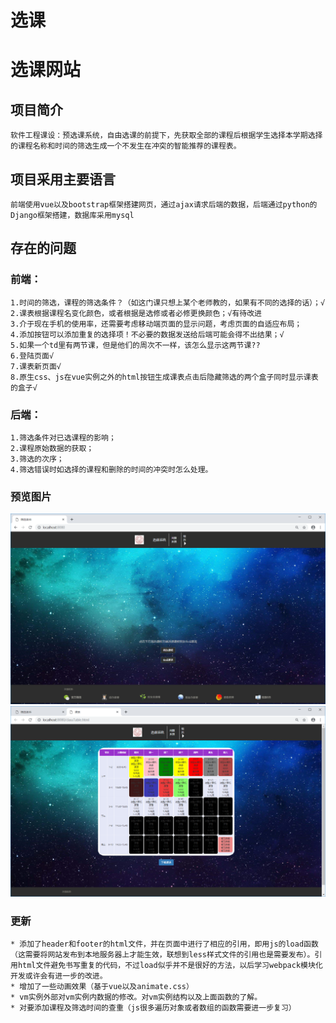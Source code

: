 
# 选课
选课网站
=======
## 项目简介
    软件工程课设：预选课系统，自由选课的前提下，先获取全部的课程后根据学生选择本学期选择的课程名称和时间的筛选生成一个不发生在冲突的智能推荐的课程表。
## 项目采用主要语言
    前端使用vue以及bootstrap框架搭建网页，通过ajax请求后端的数据，后端通过python的Django框架搭建，数据库采用mysql
## 存在的问题
### 前端：
    1.时间的筛选，课程的筛选条件？（如这门课只想上某个老师教的，如果有不同的选择的话）；√
    2.课表根据课程名变化颜色，或者根据是选修或者必修更换颜色；√有待改进
    3.介于现在手机的使用率，还需要考虑移动端页面的显示问题，考虑页面的自适应布局；
    4.添加按钮可以添加重复的选择项！不必要的数据发送给后端可能会得不出结果；√
    5.如果一个td里有两节课，但是他们的周次不一样，该怎么显示这两节课??
	6.登陆页面√
	7.课表新页面√
	8.原生css、js在vue实例之外的html按钮生成课表点击后隐藏筛选的两个盒子同时显示课表的盒子√
### 后端：
    1.筛选条件对已选课程的影响；
    2.课程原始数据的获取；
    3.筛选的次序；
    4.筛选错误时如选择的课程和删除的时间的冲突时怎么处理。
### 预览图片
![demo演示筛选](https://github.com/PENGFEI-CN/selectClass/blob/master/demoImage/2-1.png "图片")
![demo演示课表](https://github.com/PENGFEI-CN/selectClass/blob/master/demoImage/2-2.png "图片")
### 更新
	* 添加了header和footer的html文件，并在页面中进行了相应的引用，即用js的load函数（这需要将网站发布到本地服务器上才能生效，联想到less样式文件的引用也是需要发布）。引用html文件避免书写重复的代码，不过load似乎并不是很好的方法，以后学习webpack模块化开发或许会有进一步的改进。
	* 增加了一些动画效果（基于vue以及animate.css）
	* vm实例外部对vm实例内数据的修改。对vm实例结构以及上面函数的了解。
	* 对要添加课程及筛选时间的查重（js很多遍历对象或者数组的函数需要进一步复习）
